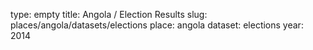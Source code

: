 type: empty
title: Angola / Election Results
slug: places/angola/datasets/elections
place: angola
dataset: elections
year: 2014
